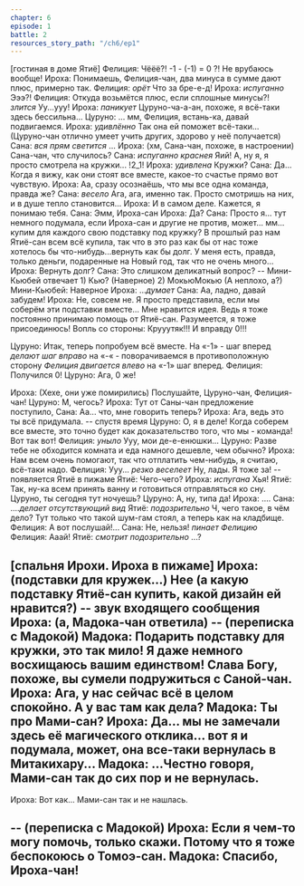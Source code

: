 ```yaml
---
chapter: 6
episode: 1
battle: 2
resources_story_path: "/ch6/ep1"
---
```

[гостиная в доме Ятиё]
Фелиция: Чёёё?! -1 - (-1) = 0 ?! Не врубаюсь вообще!
Ироха: Понимаешь, Фелиция-чан, два минуса в сумме дают плюс, примерно так.
Фелиция: *орёт* Что за бре-е-д!
Ироха: *испуганно* Эээ?!
Фелиция: Откуда возьмётся плюс, если сплошные минусы?! *злится* Уу...ууу!
Ироха: *паникует* Цуруно-ча-а-ан, похоже, я всё-таки здесь бессильна...
Цуруно: ... мм, Фелиция, встань-ка, давай подвигаемся.
Ироха: *удивлённо* Так она ей поможет всё-таки... (Цуруно-чан отлично умеет учить других, здорово у неё получается)
Сана: *вся прям светится* ...
Ироха: (хм, Сана-чан, похоже, в настроении) Сана-чан, что случилось?
Сана: *испуганно краснея* Яий! А, ну я, я просто смотрела на кружки...
!2_1!
Ироха: *удивлена* Кружки?
Сана: Да... Когда я вижу, как они стоят все вместе, какое-то счастье прямо вот чувствую.
Ироха: Аа, сразу осознаёшь, что мы все одна команда, правда же?
Сана: *весело* Ага, ага, именно так. Просто смотришь на них, и в душе тепло становится...
Ироха: И в самом деле. Кажется, я понимаю тебя.
Сана: Эмм, Ироха-сан
Ироха: Да?
Сана: Просто я... тут немного подумала, если Ироха-сан и другие не против, может... мм... купим для каждого свою подставку под кружку? В прошлый раз нам Ятиё-сан всем всё купила, так что в это раз как бы от нас тоже хотелось бы что-нибудь...вернуть как бы долг. У меня есть, правда, только деньги, подаренные на Новый год, так что не очень много...
Ироха: Вернуть долг?
Сана: Это слишком деликатный вопрос?
-- Мини-Кьюбей отвечает 1) Кью? (Наверное) 2) МокьюМокью (А неплохо, а?)
Мини-Кьюбей: Наверное
Ироха: ...*думает*
Сана: Аа, ладно, давай забудем!
Ироха: Не, совсем не. Я просто представила, если мы соберём эти подставки вместе... Мне нравится идея. Ведь я тоже постоянно принимаю помощь от Ятиё-сан. Разумеется, я тоже присоединюсь!
Вопль со стороны: Крууутяк!!! И вправду 0!!!

Цуруно: Итак, теперь попробуем всё вместе. На «-1» - шаг вперед *делают шаг вправо* на «-« - поворачиваемся в противоположную сторону *Фелиция двигается влево* на «-1» шаг вперед.
Фелиция: Получился 0!
Цуруно: Ага, 0 же!

Ироха: (Хехе, они уже помирились) Послушайте, Цуруно-чан, Фелиция-чан!
Цуруно: М, чегось?
Ироха: Тут от Саны-чан предложение поступило,
Сана: Аа... что, мне говорить теперь?
Ироха: Ага, ведь это ты всё придумала.
-- спустя время
Цуруно: О, я в деле! Когда соберем все вместе, это точно будет как доказательство того, что мы - команда! Вот так вот!
Фелиция: *уныло* Ууу, мои де-е-енюшки...
Цуруно: Разве тебе не обходится комната и еда намного дешевле, чем обычно?
Ироха: Нам всем очень помогают, так что отплатить чем-нибудь, я считаю, всё-таки надо.
Фелиция: Ууу... *резко веселеет* Ну, лады. Я тоже за!
-- появляется Ятиё в пижаме
Ятиё: Чего-чего?
Ироха: *испугана* Хья!
Ятиё: Так, ну-ка всем принять ванну и готовиться отправляться ко сну. Цуруно, ты сегодня тут ночуешь?
Цуруно: А, ну, типа да!
Ироха: ....
Сана: ....*делает отсутствующий вид*
Ятиё: *подозрительно* Ч, чего такое, в чём дело? Тут только что такой шум-гам стоял, а теперь как на кладбище.
Фелиция: А вот послушай!...
Сана: Не, нельзя! *пинает Фелицию*
Фелиция: Ааай!
Ятиё: *смотрит подозрительно* ...?

[спальня Ирохи. Ироха в пижаме]
Ироха: (подставки для кружек...) Нее (а какую подставку Ятиё-сан купить, какой дизайн ей нравится?)
-- звук входящего сообщения
Ироха: (а, Мадока-чан ответила)
-- (переписка с Мадокой)
Мадока: Подарить подставку для кружки, это так мило! Я даже немного восхищаюсь вашим единством! Слава Богу, похоже, вы сумели подружиться с Саной-чан.
Ироха: Ага, у нас сейчас всё в целом спокойно. А у вас там как дела?
Мадока: Ты про Мами-сан?
Ироха: Да... мы не замечали здесь её магического отклика... вот я и подумала, может, она все-таки вернулась в Митакихару...
Мадока: ...Честно говоря, Мами-сан так до сих пор и не вернулась.
--

Ироха: Вот как... Мами-сан так и не нашлась.

-- (переписка с Мадокой)
Ироха: Если я чем-то могу помочь, только скажи. Потому что я тоже беспокоюсь о Томоэ-сан.
Мадока: Спасибо, Ироха-чан!
--

